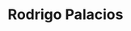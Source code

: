 ---
layout    : default
bodyid    : "alumni"
bodyclass : "content"

title       : Rodrigo Palacios
photo       : "rodrigo.jpg"
occupation  : "Artist"

links:
 - icon     : "fa-facebook"
   url      : ""
 - icon     : "fa-twitter"
   url      : "https://twitter.com/hujkuj"
 - icon     : "fa-linkedin"
   url      : ""
 - icon     : "fa-instagram"
   url      : ""
 - icon     : "fa-soundcloud"
   url      : ""
 - icon     : "fa-vimeo-square"
   url      : ""
 - icon     : "fa-github"
   url      : "https://github.com/hujkuj"
 - icon     : "fa-tumblr"
   url      : ""
 - icon     : "fa-globe"
   url      : "https://theseoxymorons.carbonmade.com/"
---